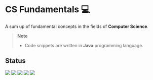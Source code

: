 # CS Fundamentals 💻
A sum up of fundamental concepts in the fields of **Computer Science**.

> **Note**  
> - Code snippets are written in **Java** programming language.

## Status
![](https://progress-bar.dev/10?title=Coding)
![](https://progress-bar.dev/0?title=Databases)
![](https://progress-bar.dev/0?title=DistributedSystems)
![](https://progress-bar.dev/0?title=Network&Security)
![](https://progress-bar.dev/0?title=OperatingSystems)